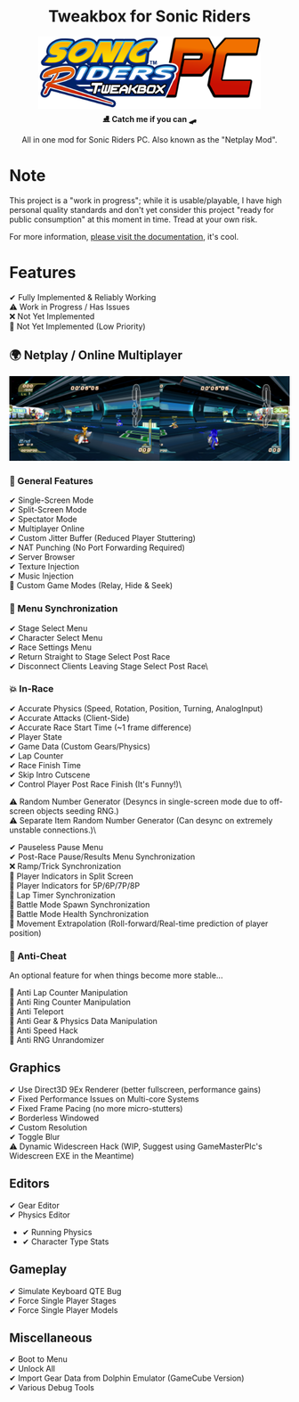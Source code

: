 <div align="center">
	<h1>Tweakbox for Sonic Riders</h1>
	<img src="./docs/Images/SRPC_Logo_Ver1.png" Width="400" /><br/>
	<strong>⛸ Catch me if you can 🛹</strong>
    <p>All in one mod for Sonic Riders PC. Also known as the "Netplay Mod".</p>
</div>

# Note

This project is a "work in progress"; while it is usable/playable, I have high personal quality standards and don't yet consider this project "ready for public consumption" at this moment in time. Tread at your own risk.

For more information, [please visit the documentation](http://sewer56.dev/Riders.Tweakbox/), it's cool.

# Features

✔ Fully Implemented & Reliably Working\
⚠ Work in Progress / Has Issues\
❌ Not Yet Implemented\
💢 Not Yet Implemented (Low Priority)

## 🌍 Netplay / Online Multiplayer

<img src="./docs/Images/SingleScreen.png" />

### 🚀 General Features
✔ Single-Screen Mode\
✔ Split-Screen Mode\
✔ Spectator Mode\
✔ Multiplayer Online\
✔ Custom Jitter Buffer (Reduced Player Stuttering)\
✔ NAT Punching (No Port Forwarding Required)\
✔ Server Browser\
✔ Texture Injection\
✔ Music Injection\
💢 Custom Game Modes (Relay, Hide & Seek)

### 💫 Menu Synchronization
✔ Stage Select Menu\
✔ Character Select Menu\
✔ Race Settings Menu\
✔ Return Straight to Stage Select Post Race\
✔ Disconnect Clients Leaving Stage Select Post Race\

### 💥 In-Race
✔ Accurate Physics (Speed, Rotation, Position, Turning, AnalogInput)\
✔ Accurate Attacks (Client-Side)\
✔ Accurate Race Start Time (~1 frame difference)\
✔ Player State\
✔ Game Data (Custom Gears/Physics)\
✔ Lap Counter\
✔ Race Finish Time\
✔ Skip Intro Cutscene\
✔ Control Player Post Race Finish (It's Funny!)\

⚠ Random Number Generator (Desyncs in single-screen mode due to off-screen objects seeding RNG.)\
⚠ Separate Item Random Number Generator (Can desync on extremely unstable connections.)\

✔ Pauseless Pause Menu\
✔ Post-Race Pause/Results Menu Synchronization\
❌ Ramp/Trick Synchronization\
💢 Player Indicators in Split Screen\
💢 Player Indicators for 5P/6P/7P/8P\
💢 Lap Timer Synchronization\
💢 Battle Mode Spawn Synchronization\
💢 Battle Mode Health Synchronization\
💢 Movement Extrapolation (Roll-forward/Real-time prediction of player position)

### 🛑 Anti-Cheat
An optional feature for when things become more stable...

💢 Anti Lap Counter Manipulation\
💢 Anti Ring Counter Manipulation\
💢 Anti Teleport\
💢 Anti Gear & Physics Data Manipulation\
💢 Anti Speed Hack\
💢 Anti RNG Unrandomizer

## Graphics
✔ Use Direct3D 9Ex Renderer (better fullscreen, performance gains)\
✔ Fixed Performance Issues on Multi-core Systems\
✔ Fixed Frame Pacing (no more micro-stutters)\
✔ Borderless Windowed\
✔ Custom Resolution\
✔ Toggle Blur\
⚠ Dynamic Widescreen Hack (WIP, Suggest using GameMasterPlc's Widescreen EXE in the Meantime)

## Editors
✔ Gear Editor\
✔ Physics Editor
- ✔ Running Physics
- ✔ Character Type Stats

## Gameplay
✔ Simulate Keyboard QTE Bug\
✔ Force Single Player Stages\
✔ Force Single Player Models

## Miscellaneous
✔ Boot to Menu\
✔ Unlock All\
✔ Import Gear Data from Dolphin Emulator (GameCube Version)\
✔ Various Debug Tools